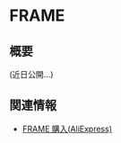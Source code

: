 # FRAME

## 概要

(近日公開...)

## 関連情報

- [FRAME 購入(AliExpress)](https://www.aliexpress.com/store/product/M5Stack-FRAME-Panel-Extended-Install-Components-2-Sets/3226069_32874948519.html)